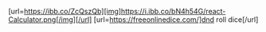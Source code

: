 [url=https://ibb.co/ZcQszQb][img]https://i.ibb.co/bN4h54G/react-Calculator.png[/img][/url]
[url=https://freeonlinedice.com/]dnd roll dice[/url]

